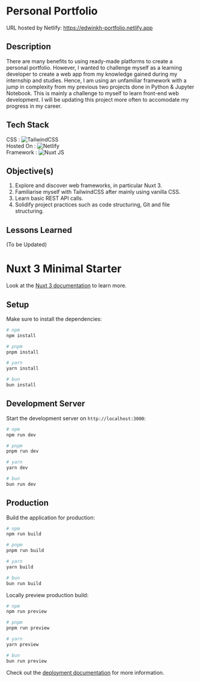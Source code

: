 # Personal Portfolio

URL hosted by Netlify: https://edwinkh-portfolio.netlify.app

## Description

There are many benefits to using ready-made platforms to create a personal portfolio. However, I wanted to challenge myself as a learning developer to create a web app from my knowledge gained during my internship and studies. Hence, I am using an unfamiliar framework with a jump in complexity from my previous two projects done in Python & Jupyter Notebook. This is mainly a challenge to myself to learn front-end web development. I will be updating this project more often to accomodate my progress in my career.

## Tech Stack

CSS : ![TailwindCSS](https://img.shields.io/badge/tailwindcss-%2338B2AC.svg?style=for-the-badge&logo=tailwind-css&logoColor=white)
<br/>
Hosted On : ![Netlify](https://img.shields.io/badge/netlify-%23000000.svg?style=for-the-badge&logo=netlify&logoColor=#00C7B7)
<br/>
Framework : ![Nuxt JS](https://img.shields.io/badge/Nuxt-002E3B?style=for-the-badge&logo=nuxt.js&logoColor=#00DC82)

## Objective(s)

1. Explore and discover web frameworks, in particular Nuxt 3.
2. Familiarise myself with TailwindCSS after mainly using vanilla CSS.
3. Learn basic REST API calls.
4. Solidify project practices such as code structuring, Git and file structuring.

## Lessons Learned

(To be Updated)

# Nuxt 3 Minimal Starter

Look at the [Nuxt 3 documentation](https://nuxt.com/docs/getting-started/introduction) to learn more.

## Setup

Make sure to install the dependencies:

```bash
# npm
npm install

# pnpm
pnpm install

# yarn
yarn install

# bun
bun install
```

## Development Server

Start the development server on `http://localhost:3000`:

```bash
# npm
npm run dev

# pnpm
pnpm run dev

# yarn
yarn dev

# bun
bun run dev
```

## Production

Build the application for production:

```bash
# npm
npm run build

# pnpm
pnpm run build

# yarn
yarn build

# bun
bun run build
```

Locally preview production build:

```bash
# npm
npm run preview

# pnpm
pnpm run preview

# yarn
yarn preview

# bun
bun run preview
```

Check out the [deployment documentation](https://nuxt.com/docs/getting-started/deployment) for more information.
